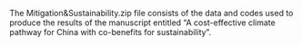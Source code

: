 The Mitigation&Sustainability.zip file consists of the data and codes used to produce the results of the manuscript entitled “A cost-effective climate pathway for China with co-benefits for sustainability”.
